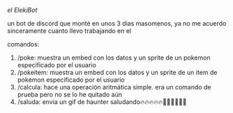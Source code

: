 *_el ElekiBot_*

un bot de discord que monté en unos 3 dias masomenos, ya no me acuerdo sinceramente cuanto llevo trabajando en el

comandos:

1. /poke: muestra un embed con los datos y un sprite de un pokemon especificado por el usuario
2. /pokeitem: muestra un embed con los datos y un sprite de un item de pokemon especificado por el usuario
3. /calcula: hace una operación aritmática simple. era un comando de prueba pero no se lo he quitado aún
4. /saluda: envia un gif de haunter saludando🔥🔥🔥🔥🔥👋👋👋👋👋👋
